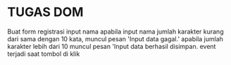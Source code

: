 # TUGAS DOM

Buat form registrasi input nama
apabila input nama jumlah karakter kurang dari sama dengan 10 kata, muncul pesan 'Input data gagal.'
apabila jumlah karakter lebih dari 10 muncul pesan 'Input data berhasil disimpan.
event terjadi saat tombol di klik